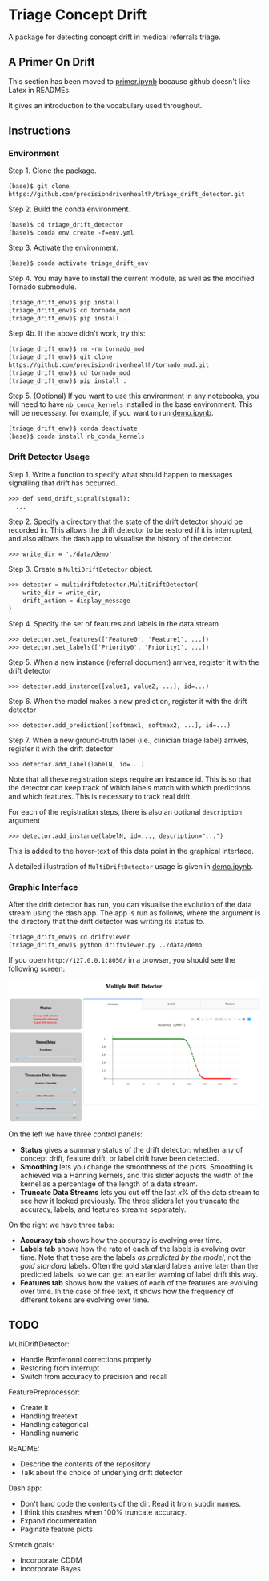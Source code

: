 # Triage Concept Drift

A package for detecting concept drift in medical referrals triage.

## A Primer On Drift

This section has been moved to [primer.ipynb](primer.ipynb) because github doesn't like Latex in READMEs.

It gives an introduction to the vocabulary used throughout.

## Instructions

### Environment

Step 1. Clone the package.
```
(base)$ git clone https://github.com/precisiondrivenhealth/triage_drift_detector.git
```

Step 2. Build the conda environment.
```
(base)$ cd triage_drift_detector
(base)$ conda env create -f=env.yml
```

Step 3. Activate the environment.
```
(base)$ conda activate triage_drift_env
```

Step 4. You may have to install the current module, as well as the modified Tornado submodule.
```
(triage_drift_env)$ pip install .
(triage_drift_env)$ cd tornado_mod
(triage_drift_env)$ pip install .
```

Step 4b. If the above didn't work, try this:
```
(triage_drift_env)$ rm -rm tornado_mod
(triage_drift_env)$ git clone https://github.com/precisiondrivenhealth/tornado_mod.git
(triage_drift_env)$ cd tornado_mod
(triage_drift_env)$ pip install .
```

Step 5. (Optional) If you want to use this environment in any notebooks, you will need to have `nb_conda_kernels` installed in the base environment. This will be necessary, for example, if you want to run [demo.ipynb](demo.ipynb).
```
(triage_drift_env)$ conda deactivate
(base)$ conda install nb_conda_kernels
```

### Drift Detector Usage

Step 1. Write a function to specify what should happen to messages signalling that drift has occurred.
```
>>> def send_drift_signal(signal):
  ...
```

Step 2. Specify a directory that the state of the drift detector should be recorded in.
This allows the drift detector to be restored if it is interrupted, and also allows the dash app to visualise the history of the detector.
```
>>> write_dir = './data/demo'
```

Step 3. Create a `MultiDriftDetector` object.
```
>>> detector = multidriftdetector.MultiDriftDetector(
    write_dir = write_dir,
    drift_action = display_message
)
```

Step 4. Specify the set of features and labels in the data stream
```
>>> detector.set_features(['Feature0', 'Feature1', ...])
>>> detector.set_labels(['Priority0', 'Priority1', ...])
```

Step 5. When a new instance (referral document) arrives, register it with the drift detector
```
>>> detector.add_instance([value1, value2, ...], id=...)
```

Step 6. When the model makes a new prediction, register it with the drift detector
```
>>> detector.add_prediction([softmax1, softmax2, ...], id=...)
```

Step 7. When a new ground-truth label (i.e., clinician triage label) arrives, register it with the drift detector
```
>>> detector.add_label(labelN, id=...)
```

Note that all these registration steps require an instance id.
This is so that the detector can keep track of which labels match with which predictions and which features.
This is necessary to track real drift.

For each of the registration steps, there is also an optional `description` argument
```
>>> detector.add_instance(labelN, id=..., description="...")
```
This is added to the hover-text of this data point in the graphical interface.

A detailed illustration of `MultiDriftDetector` usage is given in [demo.ipynb](demo.ipynb).

### Graphic Interface

After the drift detector has run, you can visualise the evolution of the data stream using the dash app.
The app is run as follows, where the argument is the directory that the drift detector was writing its status to.
```
(triage_drift_env)$ cd driftviewer
(triage_drift_env)$ python driftviewer.py ../data/demo
```
If you open `http://127.0.0.1:8050/` in a browser, you should see the following screen:

![demo](demo.png)

On the left we have three control panels:
 * __Status__ gives a summary status of the drift detector: whether any of concept drift, feature drift, or label drift have been detected.
 * __Smoothing__ lets you change the smoothness of the plots. Smoothing is achieved via a Hanning kernels, and this slider adjusts the width of the kernel as a percentage of the length of a data stream.
 * __Truncate Data Streams__ lets you cut off the last $x$% of the data stream to see how it looked previously. The three sliders let you truncate the accuracy, labels, and features streams separately.

On the right we have three tabs:
 * __Accuracy tab__ shows how the accuracy is evolving over time.
 * __Labels tab__ shows how the rate of each of the labels is evolving over time. Note that these are the labels _as predicted by the model_, not the _gold standard_ labels. Often the gold standard labels arrive later than the predicted labels, so we can get an earlier warning of label drift this way.
 * __Features tab__ shows how the values of each of the features are evolving over time. In the case of free text, it shows how the frequency of different tokens are evolving over time.

## TODO

MultiDriftDetector:
 * Handle Bonferonni corrections properly
 * Restoring from interrupt
 * Switch from accuracy to precision and recall

FeaturePreprocessor:
 * Create it
 * Handling freetext
 * Handling categorical
 * Handling numeric

README:
 * Describe the contents of the repository
 * Talk about the choice of underlying drift detector

Dash app:
 * Don't hard code the contents of the dir. Read it from subdir names.
 * I think this crashes when 100% truncate accuracy.
 * Expand documentation
 * Paginate feature plots

Stretch goals:
  * Incorporate CDDM
  * Incorporate Bayes

<!--

## The Contents of this Repo



### MediTornado

A fork of the Tornado framework with the following additions:
 * An implementation of the CDDM algorithm
 * Data stream generators for medical data based on the MIMIC-III dataset
Note that this is a git [submodule](https://git-scm.com/book/en/v2/Git-Tools-Submodules) with its own repository.

## Conda cheatsheet

This is for my own benefit.

Create an environment with
```conda create --name <envname> python=<version> <optional dependencies>
```
And then remove it with
```
conda remove --name <envname> --all
```
Instal packages with
```
(envname)> conda install <package>
```
or
```
(envname)> pip install <package>
```
See a list of all packages with
```
conda list
```
Update the environment yaml with
```
conda env export > env.yml
```
Restore environment with
```
conda env create -f=env.yml
```
To use a conda environment in jupyter notebooks/labs, first install `nb_conda_kernels` in the base environment
```
(base)$ conda install -c conda-forge nb_conda_kernels
```
Then install `ipykernel` in the target environment
```
$ conda activate cenv
(cenv)$ conda install ipykernel
(cenv)$ conda deactivate
```
-->
